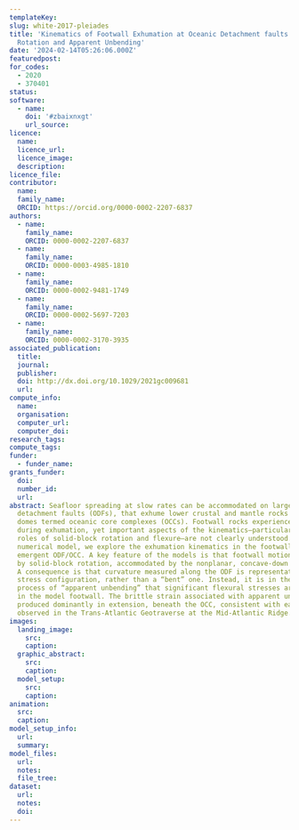 ```yaml
---
templateKey:
slug: white-2017-pleiades
title: 'Kinematics of Footwall Exhumation at Oceanic Detachment faults: Solid‐Block
  Rotation and Apparent Unbending'
date: '2024-02-14T05:26:06.000Z'
featuredpost:
for_codes:
  - 2020
  - 370401
status:
software:
  - name:
    doi: '#zbaixnxgt'
    url_source:
licence:
  name:
  licence_url:
  licence_image:
  description:
licence_file:
contributor:
  name:
  family_name:
  ORCID: https://orcid.org/0000-0002-2207-6837
authors:
  - name:
    family_name:
    ORCID: 0000-0002-2207-6837
  - name:
    family_name:
    ORCID: 0000-0003-4985-1810
  - name:
    family_name:
    ORCID: 0000-0002-9481-1749
  - name:
    family_name:
    ORCID: 0000-0002-5697-7203
  - name:
    family_name:
    ORCID: 0000-0002-3170-3935
associated_publication:
  title:
  journal:
  publisher:
  doi: http://dx.doi.org/10.1029/2021gc009681
  url:
compute_info:
  name:
  organisation:
  computer_url:
  computer_doi:
research_tags:
compute_tags:
funder:
  - funder_name:
grants_funder:
  doi:
  number_id:
  url:
abstract: Seafloor spreading at slow rates can be accommodated on large‐offset oceanic
  detachment faults (ODFs), that exhume lower crustal and mantle rocks in footwall
  domes termed oceanic core complexes (OCCs). Footwall rocks experience large rotation
  during exhumation, yet important aspects of the kinematics—particularly the relative
  roles of solid‐block rotation and flexure—are not clearly understood. Using a high‐resolution
  numerical model, we explore the exhumation kinematics in the footwall beneath an
  emergent ODF/OCC. A key feature of the models is that footwall motion is dominated
  by solid‐block rotation, accommodated by the nonplanar, concave‐down fault interface.
  A consequence is that curvature measured along the ODF is representative of a neutral
  stress configuration, rather than a “bent” one. Instead, it is in the subsequent
  process of “apparent unbending” that significant flexural stresses are developed
  in the model footwall. The brittle strain associated with apparent unbending is
  produced dominantly in extension, beneath the OCC, consistent with earthquake clustering
  observed in the Trans‐Atlantic Geotraverse at the Mid‐Atlantic Ridge.
images:
  landing_image:
    src:
    caption:
  graphic_abstract:
    src:
    caption:
  model_setup:
    src:
    caption:
animation:
  src:
  caption:
model_setup_info:
  url:
  summary:
model_files:
  url:
  notes:
  file_tree:
dataset:
  url:
  notes:
  doi:
---
```

